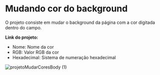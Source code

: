 <h1>Mudando cor do background</h1>

<p>O projeto consiste em mudar o background da página com a cor digitada dentro do campo.</p>
<p><strong>Link do projeto:</strong> </p>

<ul>
  <li>Nome: Nome da cor</li>
  <li>RGB: Valor RGB da cor</li>
  <li>Hexadecimal: Sistema de numeração hexadecimal</li>
</ul>

![projetoMudarCoresBody (1)](https://user-images.githubusercontent.com/96451066/192071163-b3fba334-2b7e-4c91-b872-ae430382259a.gif)
